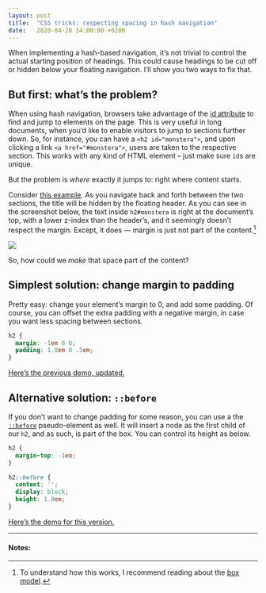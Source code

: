 ```yaml
---
layout: post
title:  "CSS tricks: respecting spacing in hash navigation"
date:   2020-04-28 14:00:00 +0200
---
```


When implementing a hash-based navigation, it’s not trivial to control the actual starting position of headings. This could cause headings to be cut off or hidden below your floating navigation. I’ll show you two ways to fix that.

## But first: what’s the problem?

When using hash navigation, browsers take advantage of the [id attribute](https://developer.mozilla.org/en-US/docs/Web/HTML/Global_attributes/id) to find and jump to elements on the page. This is very useful in long documents, when you’d like to enable visitors to jump to sections further down. So, for instance, you can have a `<h2 id="monstera">`, and upon clicking a link `<a href="#monstera">`, users are taken to the respective section. This works with any kind of HTML element – just make sure `id`s are unique.

But the problem is _where_ exactly it jumps to: right where content starts.

Consider [this example](https://jsfiddle.net/sgwomzv8/2/). As you navigate back and forth between the two sections, the title will be hidden by the floating header. As you can see in the screenshot below, the text inside `h2#monstera` is right at the document’s top, with a lower z-index than the header’s, and it seemingly doesn’t respect the margin. Except, it does — margin is just not part of the content.[^1]

![](https://raw.githubusercontent.com/c0derabbit/eszter.space/post/headings/content/assets/hidden.png)

So, how could we _make_ that space part of the content?

## Simplest solution: change margin to padding

Pretty easy: change your element’s margin to 0, and add some padding. Of course, you can offset the extra padding with a negative margin, in case you want less spacing between sections.

```css
h2 {
  margin: -1em 0 0;
  padding: 1.8em 0 .5em;
}
```

[Here’s the previous demo, updated.](https://jsfiddle.net/sgwomzv8/3/)

## Alternative solution: `::before`

If you don’t want to change padding for some reason, you can use a the [`::before`](https://developer.mozilla.org/en-US/docs/Web/CSS/::before) pseudo-element as well. It will insert a node as the first child of our `h2`, and as such, is part of the box. You can control its height as below.

```css
h2 {
  margin-top: -1em;
}

h2::before {
  content: '';
  display: block;
  height: 1.8em;
}
```

[Here’s the demo for this version.](https://jsfiddle.net/sgwomzv8/5/)

---
#### Notes:

[^1]: To understand how this works, I recommend reading about the [box model](https://developer.mozilla.org/en-US/docs/Learn/CSS/Building_blocks/The_box_model).
